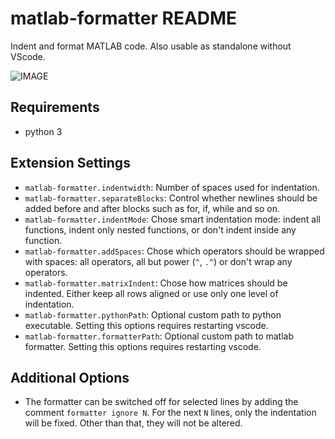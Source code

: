 # matlab-formatter README

Indent and format MATLAB code.
Also usable as standalone without VScode.

![IMAGE](images/example.gif)

## Requirements
- python 3

## Extension Settings
* `matlab-formatter.indentwidth`: Number of spaces used for indentation.
* `matlab-formatter.separateBlocks`: Control whether newlines should be added before and after blocks such as for, if, while and so on.
* `matlab-formatter.indentMode`: Chose smart indentation mode: indent all functions, indent only nested functions, or don't indent inside any function.
* `matlab-formatter.addSpaces`: Chose which operators should be wrapped with spaces: all operators, all but power (`^`, `.^`) or don't wrap any operators.
* `matlab-formatter.matrixIndent`: Chose how matrices should be indented. Either keep all rows aligned or use only one level of indentation.
* `matlab-formatter.pythonPath`: Optional custom path to python executable. Setting this options requires restarting vscode.
* `matlab-formatter.formatterPath`: Optional custom path to matlab formatter. Setting this options requires restarting vscode.

## Additional Options
* The formatter can be switched off for selected lines by adding the comment `formatter ignore N`. For the next `N` lines, only the indentation will be fixed. Other than that, they will not be altered.
